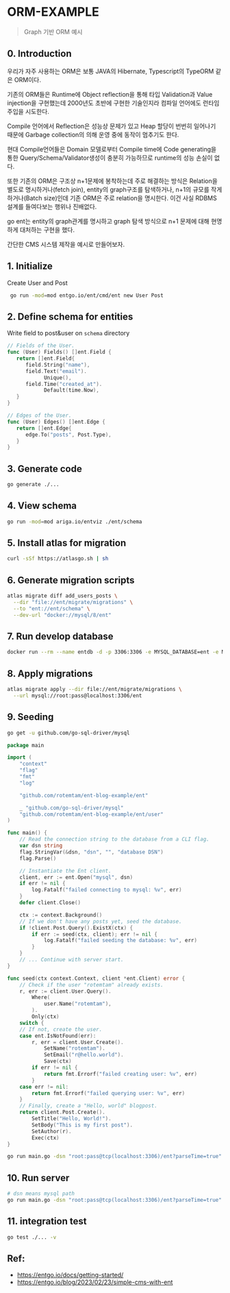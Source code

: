 # ORM-EXAMPLE

> Graph 기반 ORM 예시

## 0. Introduction

우리가 자주 사용하는 ORM은 보통 JAVA의 Hibernate, Typescript의 TypeORM 같은 ORM이다.

기존의 ORM들은 Runtime에 Object reflection을 통해 타입 Validation과 Value injection을 구현했는데 2000년도 초반에 구현한 기술인지라 컴파일 언어에도 런타임 주입을 시도한다.

Compile 언어에서 Reflection은 성능상 문제가 있고 Heap 할당이 번번히 일어나기 때문에 Garbage collection의 의해 운영 중에 동작이 멈추기도 한다.

현대 Compile언어들은 Domain 모델로부터 Compile time에 Code generating을 통한 Query/Schema/Validator생성이 충분히 가능하므로 runtime의 성능 손실이 없다.

또한 기존의 ORM은 구조상 n+1문제에 봉착하는데 주로 해결하는 방식은 Relation을 별도로 명시하거나(fetch join), entity의 graph구조를 탐색하거나, n+1의 규모를 작게하거나(Batch size)인데 기존 ORM은 주로 relation을 명시한다. 이건 사실 RDBMS 설계를 들여다보는 행위나 진배없다.

go ent는 entity의 graph관계를 명시하고 graph 탐색 방식으로 n+1 문제에 대해 현명하게 대처하는 구현을 했다.

간단한 CMS 시스템 제작을 예시로 만들어보자.

## 1. Initialize

Create User and Post

```bash
 go run -mod=mod entgo.io/ent/cmd/ent new User Post
```

## 2. Define schema for entities

Write field to post&user on `schema` directory

```go
// Fields of the User.
func (User) Fields() []ent.Field {
   return []ent.Field{
      field.String("name"),
      field.Text("email").
            Unique(),
      field.Time("created_at").
            Default(time.Now),
   }
}

// Edges of the User.
func (User) Edges() []ent.Edge {
   return []ent.Edge{
      edge.To("posts", Post.Type),
   }
}
```

## 3. Generate code

```bash
go generate ./...
```

## 4. View schema

```bash
go run -mod=mod ariga.io/entviz ./ent/schema
```

## 5. Install atlas for migration

```bash
curl -sSf https://atlasgo.sh | sh
```

## 6. Generate migration scripts

```bash
atlas migrate diff add_users_posts \
  --dir "file://ent/migrate/migrations" \
  --to "ent://ent/schema" \
  --dev-url "docker://mysql/8/ent"
```

## 7. Run develop database

```bash
docker run --rm --name entdb -d -p 3306:3306 -e MYSQL_DATABASE=ent -e MYSQL_ROOT_PASSWORD=pass mysql:8
```

## 8. Apply migrations

```bash
atlas migrate apply --dir file://ent/migrate/migrations \
  --url mysql://root:pass@localhost:3306/ent
```

## 9. Seeding

```bash
go get -u github.com/go-sql-driver/mysql
```

```go
package main

import (
    "context"
    "flag"
    "fmt"
    "log"

    "github.com/rotemtam/ent-blog-example/ent"

    _ "github.com/go-sql-driver/mysql"
    "github.com/rotemtam/ent-blog-example/ent/user"
)

func main() {
    // Read the connection string to the database from a CLI flag.
    var dsn string
    flag.StringVar(&dsn, "dsn", "", "database DSN")
    flag.Parse()

    // Instantiate the Ent client.
    client, err := ent.Open("mysql", dsn)
    if err != nil {
        log.Fatalf("failed connecting to mysql: %v", err)
    }
    defer client.Close()

    ctx := context.Background()
    // If we don't have any posts yet, seed the database.
    if !client.Post.Query().ExistX(ctx) {
        if err := seed(ctx, client); err != nil {
            log.Fatalf("failed seeding the database: %v", err)
        }
    }
    // ... Continue with server start.
}

func seed(ctx context.Context, client *ent.Client) error {
    // Check if the user "rotemtam" already exists.
    r, err := client.User.Query().
        Where(
            user.Name("rotemtam"),
        ).
        Only(ctx)
    switch {
    // If not, create the user.
    case ent.IsNotFound(err):
        r, err = client.User.Create().
            SetName("rotemtam").
            SetEmail("r@hello.world").
            Save(ctx)
        if err != nil {
            return fmt.Errorf("failed creating user: %v", err)
        }
    case err != nil:
        return fmt.Errorf("failed querying user: %v", err)
    }
    // Finally, create a "Hello, world" blogpost.
    return client.Post.Create().
        SetTitle("Hello, World!").
        SetBody("This is my first post").
        SetAuthor(r).
        Exec(ctx)
}
```

```bash
go run main.go -dsn "root:pass@tcp(localhost:3306)/ent?parseTime=true"
```

## 10. Run server

```bash
# dsn means mysql path
go run main.go -dsn "root:pass@tcp(localhost:3306)/ent?parseTime=true"
```

## 11. integration test

```bash
go test ./... -v
```

## Ref:

- https://entgo.io/docs/getting-started/
- https://entgo.io/blog/2023/02/23/simple-cms-with-ent
